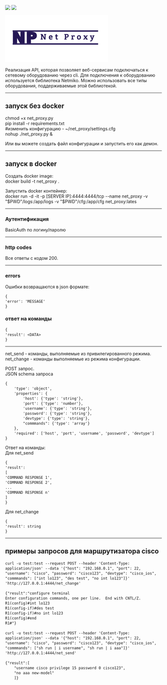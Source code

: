 ![](https://img.shields.io/badge/python-3.9-green) ![](https://img.shields.io/badge/python-3.10-green)

![Logo](logo.png)   

Реализация API, которая позволяет веб-сервисам подключаться к сетевому оборудованию через cli. Для подключения к оборудованию используется библиотека Netmiko. Можно использовать все типы оборудования, поддерживаемые этой библиотекой. 

***
## запуск без docker  
chmod +x net_proxy.py   
pip install -r requirements.txt  
#изменить конфигурацию - ~/net_proxy/settings.cfg  
nohup ./net_proxy.py &

Или вы можете создать файл конфигурации и запустить его как демон.
***
 

## запуск в docker  
Создать docker image:  
docker build -t net_proxy .  

Запустить docker контейнер:  
docker run -d -it -p [SERVER IP]:4444:4444/tcp --name net_proxy -v "$PWD"/logs:/app/logs -v "$PWD"/cfg:/app/cfg net_proxy:lates      
 
***

### Аутентификация
BasicAuth по логину/паролю

***

### http codes
Все ответы с кодом 200.

***

### errors
Ошибки возвращаются в json формате:

    {
    'error': 'MESSAGE'
    }

### ответ на команды

    {
    'result': <DATA>
    }

***

net_send - команды, выполняемые из привилегированного режима.  
net_change - команды выполняемые из режима конфигурации.  

POST запрос.  
JSON schema запроса

    {
        'type': 'object',
        'properties': {
            'host': {'type': 'string'},
            'port': {'type': 'number'},
            'username': {'type': 'string'},
            'password': {'type': 'string'},
            'devtype': {'type': 'string'},
            "commmands": {'type': 'array'}
        },
        'required': ['host', 'port', 'username', 'password', 'devtype']
    }
Ответ на команды:  
Для net_send  

    {
    'result':
    [
    'COMMAND RESPONSE 1',
    'COMMAND RESPONSE 2',
    ...
    'COMMAND RESPONSE n'
    ]
    }
Для net_change  

    {
    'result': string
    }

***

## примеры запросов для маршрутизатора cisco

    curl -u test:test --request POST --header 'Content-Type: application/json' --data '{"host": "192.168.0.1", "port": 22, "username": "cisco", "password": "cisco123", "devtype": "cisco_ios", "commmands": ["int lo123", "des test", "no int lo123"]}' 'http://127.0.0.1:4444/net_change'

    {"result":"configure terminal
    Enter configuration commands, one per line.  End with CNTL/Z.  
    R1(config)#int lo123
    R1(config-if)#des test
    R1(config-if)#no int lo123
    R1(config)#end
    R1#"}

    curl -u test:test --request POST --header 'Content-Type: application/json' --data '{"host": "192.168.0.1", "port": 22, "username": "cisco", "password": "cisco123", "devtype": "cisco_ios", "commmands": ["sh run | i username", "sh run | i aaa"]}' 'http://127.0.0.1:4444/net_send'

    {"result":[
        "username cisco privilege 15 password 0 cisco123",
        "no aaa new-model"
        ]}